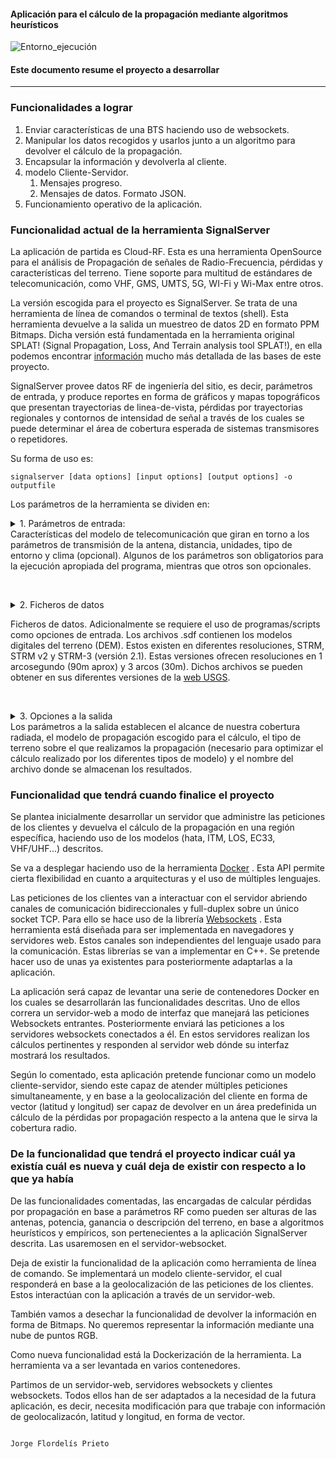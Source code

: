 #### Aplicación para el cálculo de la propagación mediante algoritmos heurísticos

![Entorno_ejecución](https://user-images.githubusercontent.com/47349686/124378565-4da6d280-dcb2-11eb-9cc1-1fe772640a3b.png)


#### Este documento resume el proyecto a desarrollar
------
### Funcionalidades a lograr

1. Enviar características de una BTS haciendo uso de websockets.
2. Manipular los datos recogidos y usarlos junto a un algoritmo para devolver el cálculo de la propagación.
2. Encapsular la información y devolverla al cliente.
3. modelo Cliente-Servidor.
    1. Mensajes progreso.
    2. Mensajes de datos. Formato JSON.
4. Funcionamiento operativo de la aplicación.

### Funcionalidad actual de la herramienta SignalServer

La aplicación de partida es Cloud-RF. Esta es una herramienta OpenSource para el análisis de Propagación de señales de Radio-Frecuencia, pérdidas y características del terreno. Tiene soporte para multitud de estándares de telecomunicación, como VHF, GMS, UMTS, 5G, WI-Fi y Wi-Max entre otros.

La versión escogida para el proyecto es SignalServer. Se trata de una herramienta de línea de comandos o terminal de textos (shell).
Esta herramienta devuelve a la salida un muestreo de datos 2D en formato PPM Bitmaps. Dicha versión está fundamentada en la herramienta original SPLAT! (Signal Propagation, Loss, And Terrain analysis tool SPLAT!), en ella podemos encontrar [información](https://cloudrf.com/open%20source) mucho más detallada de las bases de este proyecto.

SignalServer provee datos RF de ingeniería del sitio, es decir, parámetros de entrada, y produce reportes en forma de gráficos y mapas topográficos que presentan trayectorias de linea-de-vista, pérdidas por trayectorias regionales y contornos de intensidad de señal a través de los cuales se puede determinar el área de cobertura esperada de sistemas transmisores o repetidores. 

Su forma de uso es:

`signalserver [data options] [input options] [output options] -o outputfile`

Los parámetros de la herramienta se dividen en: 

<details>  
  <summary>1. Parámetros de entrada:</summary> 
  
  ###### Input:
  
     -lat Tx Latitude (decimal degrees) -70/+70
     -lon Tx Longitude (decimal degrees) -180/+180
     -txh Tx Height (above ground)
     -rla (Optional) Rx Latitude for PPA (decimal degrees) -70/+70
     -rlo (Optional) Rx Longitude for PPA (decimal degrees) -180/+180
     -f Tx Frequency (MHz) 20MHz to 100GHz (LOS after 20GHz)
     -erp Tx Effective Radiated Power (Watts) including Tx+Rx gain
     -rxh Rx Height(s) (optional. Default=0.1)
     -rxg Rx gain dBi (optional for text report)
     -hp Horizontal Polarisation (default=vertical)
     -gc Random ground clutter (feet/meters)
     -m Metric units of measurement
     -te Terrain code 1-6 (optional)
     -terdic Terrain dielectric value 2-80 (optional)
     -tercon Terrain conductivity 0.01-0.0001 (optional)
     -cl Climate code 1-6 (optional)
     -rel Reliability for ITM model 50 to 99 (optional)
     -resample Resample Lidar input to specified resolution in meters (optional)
</details>
Características del modelo de telecomunicación que giran en torno a los parámetros de transmisión de la antena, distancia, unidades, tipo de entorno y clima (opcional). Algunos de los parámetros son obligatorios para la ejecución apropiada del programa, mientras que otros son opcionales.

<br/> <details>
  <summary>2. Ficheros de datos</summary>
 
  ###### Data:
  
     -sdf Directory containing SRTM derived .sdf DEM tiles
     -lid ASCII grid tile (LIDAR) with dimensions and resolution defined in header
     -udt User defined point clutter as decimal co-ordinates: 'latitude,longitude,height'
     -clt MODIS 17-class wide area clutter in ASCII grid format
</details>

Ficheros de datos. Adicionalmente se requiere el uso de programas/scripts como opciones de entrada. Los archivos .sdf contienen los modelos digitales del terreno (DEM). Estos existen en diferentes resoluciones, STRM, STRM v2 y STRM-3 (versión 2.1). Estas versiones ofrecen resoluciones en 1 arcosegundo (90m aprox) y 3 arcos (30m). Dichos archivos se pueden obtener en sus diferentes versiones de la [web USGS](https://dds.cr.usgs.gov/srtm/).


<br/> <details>
  <summary>3. Opciones a la salida</summary>
 
  ###### Output:
  
     -dbm Plot Rxd signal power instead of field strength
     -rt Rx Threshold (dB / dBm / dBuV/m)
     -o Filename. Required. 
     -R Radius (miles/kilometers)
     -res Pixels per tile. 300/600/1200/3600 (Optional. LIDAR res is within the tile)
     -pm Propagation model. 1: ITM, 2: LOS, 3: Hata, 4: ECC33,
     	  5: SUI, 6: COST-Hata, 7: FSPL, 8: ITWOM, 9: Ericsson, 10: Plane earth, 11: Egli VHF/UHF
     -pe Propagation model mode: 1=Urban,2=Suburban,3=Rural
     -ked Knife edge diffraction (Already on for ITM)
</details>
Los parámetros a la salida establecen el alcance de nuestra cobertura radiada, el modelo de propagación escogido para el cálculo, el tipo de terreno sobre el que realizamos la propagación (necesario para optimizar el cálculo realizado por los diferentes tipos de modelo) y el nombre del archivo donde se almacenan los resultados.


### Funcionalidad que tendrá cuando finalice el proyecto

Se plantea inicialmente desarrollar un servidor que administre las peticiones de los clientes y devuelva el cálculo de la propagación en una región específica, haciendo uso de los modelos (hata, ITM, LOS, EC33, VHF/UHF...) descritos.

Se va a desplegar haciendo uso de la herramienta [Docker](https://www.docker.com/why-docker) . Esta API permite cierta flexibilidad en cuanto a arquitecturas y el uso de múltiples lenguajes.

Las peticiones de los clientes van a interactuar con el servidor abriendo canales de comunicación bidireccionales y full-duplex sobre un único socket TCP. Para ello se hace uso de la librería [Websockets](https://github.com/facundofarias/awesome-websockets) . Esta herramienta está diseñada para ser implementada en navegadores y servidores web. Estos canales son independientes del lenguaje usado para la comunicación. Estas librerías se van a implementar en C++. Se pretende hacer uso de unas ya existentes para posteriormente adaptarlas a la aplicación.

La aplicación será capaz de levantar una serie de contenedores Docker en los cuales se desarrollarán las funcionalidades descritas. Uno de ellos correra un servidor-web a modo de interfaz que manejará las peticiones Websockets entrantes. Posteriormente enviará las peticiones a los servidores websockets conectados a él. En estos servidores realizan los cálculos pertinentes y responden al servidor web dónde su interfaz mostrará los resultados.

Según lo comentado, esta aplicación pretende funcionar como un modelo cliente-servidor, siendo este capaz de atender múltiples peticiones simultaneamente, y en base a la geolocalización del cliente en forma de vector (latitud y longitud) ser capaz de devolver en un área predefinida un cálculo de la pérdidas por propagación respecto a la antena que le sirva la cobertura radio.

### De la funcionalidad que tendrá el proyecto indicar cuál ya existía cuál es nueva y cuál deja de existir con respecto a lo que ya había

De las funcionalidades comentadas, las encargadas de calcular pérdidas por propagación en base a parámetros RF como pueden ser alturas de las antenas, potencia, ganancia o descripción del terreno, en base a algoritmos heurísticos y empíricos, son pertenecientes a la aplicación SignalServer descrita. Las usaremosen en el servidor-websocket. 

Deja de existir la funcionalidad de la aplicación como herramienta de línea de comando. Se implementará  un modelo cliente-servidor, el cual responderá en base a la geolocalización de las peticiones de los clientes. Estos interactúan con la aplicación a través de un servidor-web.

También vamos a desechar la funcionalidad de devolver la información en forma de Bitmaps. No queremos representar la información mediante una nube de puntos RGB.

Como nueva funcionalidad está la Dockerización de la herramienta. La herramienta va a ser levantada en varios contenedores.

Partimos de un servidor-web, servidores websockets y clientes websockets. Todos ellos han de ser adaptados a la necesidad de la futura aplicación, es decir, necesita modificación para que trabaje con información de geolocalizacón, latitud y longitud, en forma de vector.


                                                                                                Jorge Flordelís Prieto
